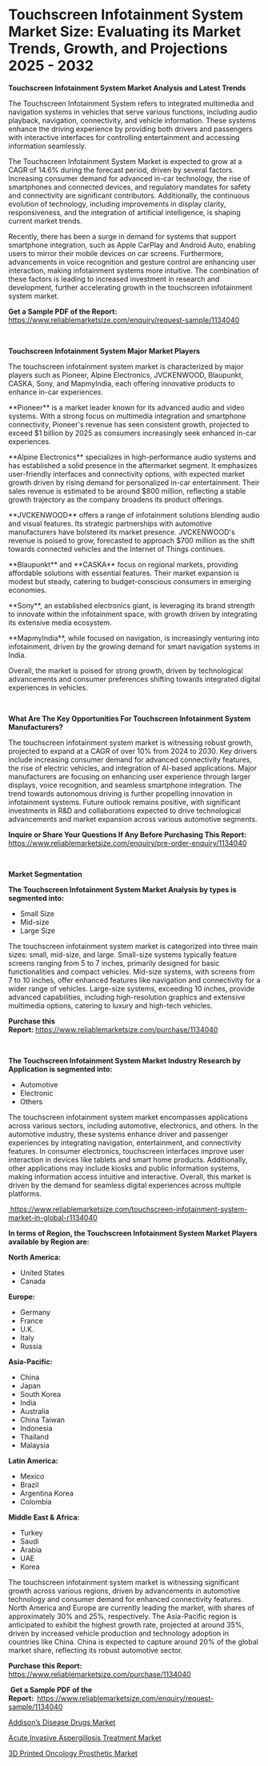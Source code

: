 <p><h1>Touchscreen Infotainment System Market Size: Evaluating its Market Trends, Growth, and Projections 2025 - 2032</h1></p><p><strong>Touchscreen Infotainment System Market Analysis and Latest Trends</strong></p>
<p><p>The Touchscreen Infotainment System refers to integrated multimedia and navigation systems in vehicles that serve various functions, including audio playback, navigation, connectivity, and vehicle information. These systems enhance the driving experience by providing both drivers and passengers with interactive interfaces for controlling entertainment and accessing information seamlessly.</p><p>The Touchscreen Infotainment System Market is expected to grow at a CAGR of 14.6% during the forecast period, driven by several factors. Increasing consumer demand for advanced in-car technology, the rise of smartphones and connected devices, and regulatory mandates for safety and connectivity are significant contributors. Additionally, the continuous evolution of technology, including improvements in display clarity, responsiveness, and the integration of artificial intelligence, is shaping current market trends.</p><p>Recently, there has been a surge in demand for systems that support smartphone integration, such as Apple CarPlay and Android Auto, enabling users to mirror their mobile devices on car screens. Furthermore, advancements in voice recognition and gesture control are enhancing user interaction, making infotainment systems more intuitive. The combination of these factors is leading to increased investment in research and development, further accelerating growth in the touchscreen infotainment system market.</p></p>
<p><strong>Get a Sample PDF of the Report:&nbsp;</strong> <a href="https://www.reliablemarketsize.com/enquiry/request-sample/1134040?utm_campaign=2095&utm_medium=2&utm_source=Github&utm_content=ia&utm_term=25032025&utm_id=touchscreen-infotainment-system">https://www.reliablemarketsize.com/enquiry/request-sample/1134040</a></p>
<p>&nbsp;</p>
<p><strong>Touchscreen Infotainment System Major Market Players</strong></p>
<p><p>The touchscreen infotainment system market is characterized by major players such as Pioneer, Alpine Electronics, JVCKENWOOD, Blaupunkt, CASKA, Sony, and MapmyIndia, each offering innovative products to enhance in-car experiences. </p><p>**Pioneer** is a market leader known for its advanced audio and video systems. With a strong focus on multimedia integration and smartphone connectivity, Pioneer's revenue has seen consistent growth, projected to exceed $1 billion by 2025 as consumers increasingly seek enhanced in-car experiences.</p><p>**Alpine Electronics** specializes in high-performance audio systems and has established a solid presence in the aftermarket segment. It emphasizes user-friendly interfaces and connectivity options, with expected market growth driven by rising demand for personalized in-car entertainment. Their sales revenue is estimated to be around $800 million, reflecting a stable growth trajectory as the company broadens its product offerings.</p><p>**JVCKENWOOD** offers a range of infotainment solutions blending audio and visual features. Its strategic partnerships with automotive manufacturers have bolstered its market presence. JVCKENWOOD's revenue is poised to grow, forecasted to approach $700 million as the shift towards connected vehicles and the Internet of Things continues.</p><p>**Blaupunkt** and **CASKA** focus on regional markets, providing affordable solutions with essential features. Their market expansion is modest but steady, catering to budget-conscious consumers in emerging economies.</p><p>**Sony**, an established electronics giant, is leveraging its brand strength to innovate within the infotainment space, with growth driven by integrating its extensive media ecosystem. </p><p>**MapmyIndia**, while focused on navigation, is increasingly venturing into infotainment, driven by the growing demand for smart navigation systems in India.</p><p>Overall, the market is poised for strong growth, driven by technological advancements and consumer preferences shifting towards integrated digital experiences in vehicles.</p></p>
<p>&nbsp;</p>
<p><strong>What Are The Key Opportunities For Touchscreen Infotainment System Manufacturers?</strong></p>
<p><p>The touchscreen infotainment system market is witnessing robust growth, projected to expand at a CAGR of over 10% from 2024 to 2030. Key drivers include increasing consumer demand for advanced connectivity features, the rise of electric vehicles, and integration of AI-based applications. Major manufacturers are focusing on enhancing user experience through larger displays, voice recognition, and seamless smartphone integration. The trend towards autonomous driving is further propelling innovation in infotainment systems. Future outlook remains positive, with significant investments in R&D and collaborations expected to drive technological advancements and market expansion across various automotive segments.</p></p>
<p><strong>Inquire or Share Your Questions If Any Before Purchasing This Report:</strong> <a href="https://www.reliablemarketsize.com/enquiry/pre-order-enquiry/1134040?utm_campaign=2095&utm_medium=2&utm_source=Github&utm_content=ia&utm_term=25032025&utm_id=touchscreen-infotainment-system">https://www.reliablemarketsize.com/enquiry/pre-order-enquiry/1134040</a></p>
<p>&nbsp;</p>
<p><strong>Market Segmentation</strong></p>
<p><strong>The Touchscreen Infotainment System Market Analysis by types is segmented into:</strong></p>
<p><ul><li>Small Size</li><li>Mid-size</li><li>Large Size</li></ul></p>
<p><p>The touchscreen infotainment system market is categorized into three main sizes: small, mid-size, and large. Small-size systems typically feature screens ranging from 5 to 7 inches, primarily designed for basic functionalities and compact vehicles. Mid-size systems, with screens from 7 to 10 inches, offer enhanced features like navigation and connectivity for a wider range of vehicles. Large-size systems, exceeding 10 inches, provide advanced capabilities, including high-resolution graphics and extensive multimedia options, catering to luxury and high-tech vehicles.</p></p>
<p><strong>Purchase this Report:&nbsp;</strong><a href="https://www.reliablemarketsize.com/purchase/1134040?utm_campaign=2095&utm_medium=2&utm_source=Github&utm_content=ia&utm_term=25032025&utm_id=touchscreen-infotainment-system">https://www.reliablemarketsize.com/purchase/1134040</a></p>
<p>&nbsp;</p>
<p><strong>The Touchscreen Infotainment System Market Industry Research by Application is segmented into:</strong></p>
<p><ul><li>Automotive</li><li>Electronic</li><li>Others</li></ul></p>
<p><p>The touchscreen infotainment system market encompasses applications across various sectors, including automotive, electronics, and others. In the automotive industry, these systems enhance driver and passenger experiences by integrating navigation, entertainment, and connectivity features. In consumer electronics, touchscreen interfaces improve user interaction in devices like tablets and smart home products. Additionally, other applications may include kiosks and public information systems, making information access intuitive and interactive. Overall, this market is driven by the demand for seamless digital experiences across multiple platforms.</p></p>
<p><a href="https://www.reliablemarketsize.com/touchscreen-infotainment-system-market-in-global-r1134040?utm_campaign=2095&utm_medium=2&utm_source=Github&utm_content=ia&utm_term=25032025&utm_id=touchscreen-infotainment-system">&nbsp;https://www.reliablemarketsize.com/touchscreen-infotainment-system-market-in-global-r1134040</a></p>
<p><strong>In terms of Region, the Touchscreen Infotainment System Market Players available by Region are:</strong></p>
<p>
    <p> <strong> North America: </strong>
        <ul>
            <li>United States</li>
            <li>Canada</li>
        </ul>
        </p> 
    <p> <strong> Europe: </strong>
        <ul>
            <li>Germany</li>
            <li>France</li>
            <li>U.K.</li>
            <li>Italy</li>
            <li>Russia</li>
        </ul>
        </p> 
    <p> <strong> Asia-Pacific: </strong>
        <ul>
            <li>China</li>
            <li>Japan</li>
            <li>South Korea</li>
            <li>India</li>
            <li>Australia</li>
            <li>China Taiwan</li>
            <li>Indonesia</li>
            <li>Thailand</li>
            <li>Malaysia</li>
        </ul>
        </p> 
    <p> <strong> Latin America: </strong>
        <ul>
            <li>Mexico</li>
            <li>Brazil</li>
            <li>Argentina Korea</li>
            <li>Colombia</li>
        </ul>
        </p> 
    <p> <strong> Middle East & Africa: </strong>
        <ul>
            <li>Turkey</li>
            <li>Saudi</li>
            <li>Arabia</li>
            <li>UAE</li>
            <li>Korea</li>
        </ul>
    </p>
    </p>
<p><p>The touchscreen infotainment system market is witnessing significant growth across various regions, driven by advancements in automotive technology and consumer demand for enhanced connectivity features. North America and Europe are currently leading the market, with shares of approximately 30% and 25%, respectively. The Asia-Pacific region is anticipated to exhibit the highest growth rate, projected at around 35%, driven by increased vehicle production and technology adoption in countries like China. China is expected to capture around 20% of the global market share, reflecting its robust automotive sector.</p></p>
<p><strong>Purchase this Report: </strong><a href="https://www.reliablemarketsize.com/purchase/1134040?utm_campaign=2095&utm_medium=2&utm_source=Github&utm_content=ia&utm_term=25032025&utm_id=touchscreen-infotainment-system">https://www.reliablemarketsize.com/purchase/1134040</a></p>
<p>&nbsp;<strong>Get a Sample PDF of the Report:&nbsp;&nbsp;</strong><a href="https://www.reliablemarketsize.com/enquiry/request-sample/1134040?utm_campaign=2095&utm_medium=2&utm_source=Github&utm_content=ia&utm_term=25032025&utm_id=touchscreen-infotainment-system">https://www.reliablemarketsize.com/enquiry/request-sample/1134040</a></p>
<p><strong></strong></p>
<p><p><a href="https://github.com/gulaimolin/Market-Research-Report-List-7/blob/main/addisons-disease-drugs-market.md?utm_campaign=2095&utm_medium=2&utm_source=Github&utm_content=ia&utm_term=25032025&utm_id=touchscreen-infotainment-system">Addison’s Disease Drugs Market</a></p><p><a href="https://github.com/nicoletavirag/Market-Research-Report-List-5/blob/main/acute-invasive-aspergillosis-treatment-market.md?utm_campaign=2095&utm_medium=2&utm_source=Github&utm_content=ia&utm_term=25032025&utm_id=touchscreen-infotainment-system">Acute Invasive Aspergillosis Treatment Market</a></p><p><a href="https://github.com/shamprenadw7/Market-Research-Report-List-1/blob/main/3d-printed-oncology-prosthetic-market.md?utm_campaign=2095&utm_medium=2&utm_source=Github&utm_content=ia&utm_term=25032025&utm_id=touchscreen-infotainment-system">3D Printed Oncology Prosthetic Market</a></p></p>